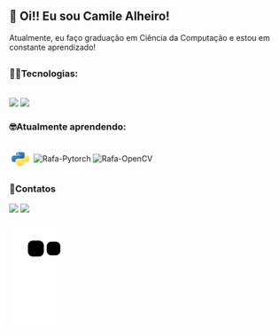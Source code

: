 ## 👋 Oi!! Eu sou Camile Alheiro! 
Atualmente, eu faço graduação em Ciência da Computação e estou em constante aprendizado!
##

### 👩‍💻Tecnologias:
<div style="display: inline_block"><br>
  <img src="https://img.shields.io/badge/C-00599C?style=for-the-badge&logo=c&logoColor=white">
  <img src="https://img.shields.io/badge/Java-ED8B00?style=for-the-badge&logo=java&logoColor=white">
</div>

### 🤓Atualmente aprendendo: 
<div style="display: inline_block"><br>
  <img align="center" alt="Rafa-Python" height="30" width="40" src="https://raw.githubusercontent.com/devicons/devicon/master/icons/python/python-original.svg">
  <img align="center" alt="Rafa-Pytorch" height="30" width="40" src="https://cdn.jsdelivr.net/gh/devicons/devicon/icons/pytorch/pytorch-original.svg" />
  <img align="center" alt="Rafa-OpenCV" height="30" width="40" src="https://cdn.jsdelivr.net/gh/devicons/devicon/icons/opencv/opencv-original.svg" />
</div>

##

### 📱Contatos
<div> 
 <a href = "mailto:camilealheiro22@gmail.com"><img src="https://img.shields.io/badge/-Gmail-%23333?style=for-the-badge&logo=gmail&logoColor=white" target="_blank"></a>
 <a href="https://www.linkedin.com/in/camile-alheiro-barbosa-ba4868256"><img src="https://img.shields.io/badge/LinkedIn-0077B5?style=for-the-badge&logo=linkedin&logoColor=white" target="_blank"></a>
 
  ![Snake animation](https://github.com/rafaballerini/rafaballerini/blob/output/github-contribution-grid-snake.svg)
 
</div>
